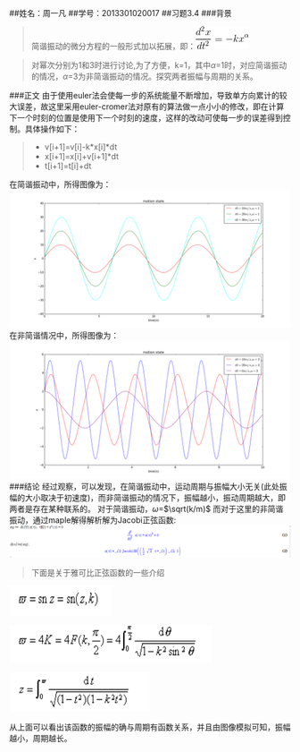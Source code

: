 ##姓名：周一凡
##学号：2013301020017
##习题3.4
###背景

>简谐振动的微分方程的一般形式加以拓展，即：![](https://raw.githubusercontent.com/fxdhi/computationalphysics_N2013301020017/master/chapter3/gif.latex.gif)

>对幂次分别为1和3时进行讨论,为了方便，k=1，其中$\alpha$=1时，对应简谐振动的情况，$\alpha$=3为非简谐振动的情况。探究两者振幅与周期的关系。


###正文
由于使用euler法会使每一步的系统能量不断增加，导致单方向累计的较大误差，故这里采用euler-cromer法对原有的算法做一点小小的修改，即在计算下一个时刻的位置是使用下一个时刻的速度，这样的改动可使每一步的误差得到控制。具体操作如下：

> - v[i+1]=v[i]-k*x[i]*dt
> - x[i+1]=x[i]+v[i+1]*dt
> - t[i+1]=t[i]+dt

在简谐振动中，所得图像为：
![](https://raw.githubusercontent.com/fxdhi/computationalphysics_N2013301020017/master/chapter3/exercise3.4.1.png)
在非简谐情况中，所得图像为：
![](https://raw.githubusercontent.com/fxdhi/computationalphysics_N2013301020017/master/chapter3/exercise3.4.2.png)
###结论
经过观察，可以发现，在简谐振动中，运动周期与振幅大小无关(此处振幅的大小取决于初速度)，而非简谐振动的情况下，振幅越小，振动周期越大，即两者是存在某种联系的。
 对于简谐振动，$\omega$=$\sqrt(k/m)$
 而对于这里的非简谐振动，通过maple解得解析解为Jacobi正弦函数:![](https://raw.githubusercontent.com/fxdhi/computationalphysics_N2013301020017/master/chapter3/JacobiSN.PNG)
>下面是关于雅可比正弦函数的一些介绍


![](https://raw.githubusercontent.com/fxdhi/computationalphysics_N2013301020017/master/chapter3/3.PNG)
 
 ![](https://raw.githubusercontent.com/fxdhi/computationalphysics_N2013301020017/master/chapter3/1.PNG)

![](https://raw.githubusercontent.com/fxdhi/computationalphysics_N2013301020017/master/chapter3/2.PNG)


从上面可以看出该函数的振幅的确与周期有函数关系，并且由图像模拟可知，振幅越小，周期越长。
 
 
 
